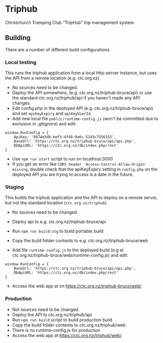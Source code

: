 # Triphub
Christchurch Tramping Club "TripHub" trip management system.

## Building
There are a number of different build configurations.
### Local testing
This runs the triphub application from a local http-server instance, but uses the API from a remote location (e.g. ctc.org.nz)
   * No sources need to be changed.
   * Deploy the API somewhere, (e.g. ctc.org.nz/triphub-bruce/api) or use the standard ctc.org.nz/triphub/api if you haven't made any API changes.
   * Edit config.php in the deployed API (e.g. ctc.org.nz/triphub-bruce/api) and set `apiKeyExpiry` and `apiKeyUserId`.
   * Add new local file `public/runtime-config.js` (won't be committed due to exclusion in .gitignore) and edit:

    window.RunConfig = {
        ApiKey: '8674e5d6-bef3-4f49-9a6c-5143c7556155',
        BaseUrl: 'https://ctc.org.nz/triphub-bruce/api/api.php',
        DbApiURL: 'https://ctc.org.nz/db/index.php/rest'
    }

   * Use `npm run start` script to run on localhost:3000
   * If you get an error like `CORS header 'Access-Control-Allow-Origin' missing`, double check that the apiKeyExpiry setting in `config.php` on the deployed API you are trying to access is a date in the future.
### Staging
This builds the triphub application and the API to deploy on a remote server, but not the standard location (`ctc.org.nz/triphub`).
   * No sources need to be changed.
   * Deploy api to e.g. ctc.org.nz/triphub-bruce/api
   * Run `npm run build:stg` to build portable build
   * Copy the build folder contents to e.g. ctc.org.nz/triphub-bruce/web

   * Add file `runtime-config.js` to the deployed build (e.g at ctc.org.nz/triphub-bruce/web/runtime-config.js) and edit:

    window.RunConfig = {
        BaseUrl: 'https://ctc.org.nz/triphub-bruce/api/api.php',
        DbApiURL: 'https://ctc.org.nz/db/index.php/rest'
    }

   * Access the web app at on https://ctc.org.nz/triphub-bruce/web/
### Production
   * Not sources need to be changed.
   * Deploy the API to ctc.org.nz/triphub/api
   * Run `npm run build` script to build production build
   * Copy the build folder contents to ctc.org.nz/triphub/web
   * There is no runtime-config.js for production
   * Access the web app at https://ctc.org.nz/triphub/web/
